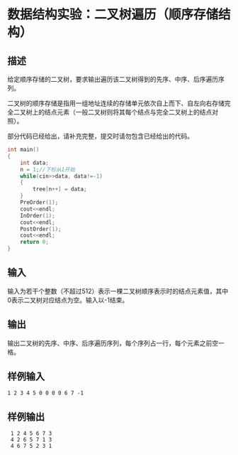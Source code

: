 # 数据结构实验：二叉树遍历（顺序存储结构）

## 描述

给定顺序存储的二叉树，要求输出遍历该二叉树得到的先序、中序、后序遍历序列。

二叉树的顺序存储是指用一组地址连续的存储单元依次自上而下、自左向右存储完全二叉树上的结点元素（一般二叉树则将其每个结点与完全二叉树上的结点对照）。

部分代码已经给出，请补充完整，提交时请勿包含已经给出的代码。

```cpp
int main()
{
    int data;
    n = 1;//下标从1开始
    while(cin>>data, data!=-1)
    {
    	tree[n++] = data;
    }
    PreOrder(1);
    cout<<endl;
    InOrder(1);
    cout<<endl;
    PostOrder(1);
    cout<<endl;
    return 0;
}
```

## 输入

输入为若干个整数（不超过512）表示一棵二叉树顺序表示时的结点元素值，其中0表示二叉树对应结点为空。输入以-1结束。

## 输出

输出二叉树的先序、中序、后序遍历序列，每个序列占一行，每个元素之前空一格。

## 样例输入

```
1 2 3 4 5 0 0 0 0 6 7 -1
```

## 样例输出

```
 1 2 4 5 6 7 3
 4 2 6 5 7 1 3
 4 6 7 5 2 3 1
```